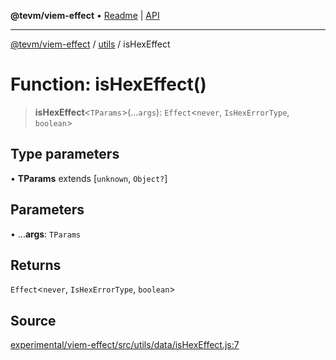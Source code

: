 **@tevm/viem-effect** • [Readme](../../README.md) \| [API](../../modules.md)

***

[@tevm/viem-effect](../../README.md) / [utils](../README.md) / isHexEffect

# Function: isHexEffect()

> **isHexEffect**\<`TParams`\>(...`args`): `Effect`\<`never`, `IsHexErrorType`, `boolean`\>

## Type parameters

• **TParams** extends [`unknown`, `Object?`]

## Parameters

• ...**args**: `TParams`

## Returns

`Effect`\<`never`, `IsHexErrorType`, `boolean`\>

## Source

[experimental/viem-effect/src/utils/data/isHexEffect.js:7](https://github.com/evmts/tevm-monorepo/blob/main/experimental/viem-effect/src/utils/data/isHexEffect.js#L7)
